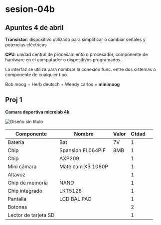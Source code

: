 # sesion-04b

## Apuntes 4 de abril

**Transistor**: dispositivo utilizado para simplificar o cambiar señales y potencias eléctricas

**CPU**: unidad central de procesamiento o procesador, componente de hardware en el computador o dispositivos programados.

La interfaz se utiliza para nombrar la conexión func. entre dos sistemas o componente de cualquier tipo.

Bob moog + Herb deutsch + Wendy carlos = **minimoog**

## Proj 1

**Camara deportiva microlab 4k**

![Diseño sin título](https://github.com/user-attachments/assets/44f3bcb9-4236-4cd8-807a-257753b0bee7)

| Componente           | Nombre            | Valor | Ctdad |   |
|----------------------|-------------------|-------|-------|---|
| Batería              | Bat               | 7V    | 1     |   |
| Chip                 | Spansion FL064PIF | 8MB   | 1     |   |
| Chip                 | AXP209            |       | 1     |   |
| Mini cámara          | Mate cam X3 1080P |       | 1     |   |
| Altavoz              |                   |       | 1     |   |
| Chip de memoria      | NAND              |       | 1     |   |
| Chip integrado       | LKT5128           |       | 1     |   |
| Pantalla             | LCD BAL PAC       |       | 1     |   |
| Botones              |                   |       | 2     |   |
| Lector de tarjeta SD |                   |       | 1     |   |
